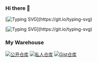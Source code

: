 ### Hi there 👋
[![Typing SVG](https://readme-typing-svg.demolab.com?font=Fira+Code&pause=1000&color=F7A733&random=false&width=435&lines=Hello%2C+I'm+Lele229.)](https://git.io/typing-svg)

[![Typing SVG](https://readme-typing-svg.demolab.com?font=Fira+Code&pause=1000&color=F7B9F6&random=false&width=435&lines=%F0%9F%92%99+Welcome+to+the+private+warehouse!)](https://git.io/typing-svg)
### My Warehouse
[![公开仓库](https://img.shields.io/badge/-666仓库-555555?style=for-the-badge&logo=github&labelColor=000000)](https://github.com/Lele229/666)
[![私人仓库](https://img.shields.io/badge/-私人仓库-555555?style=for-the-badge&logo=github&labelColor=000000)](https://github.com/Lele229/666)
[![Gist仓库](https://img.shields.io/badge/-GIST仓库-555555?style=for-the-badge&logo=github&labelColor=000000)](https://gist.github.com/Lele229)
